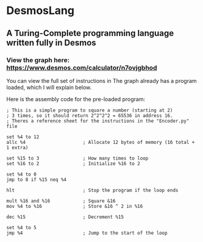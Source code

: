 # DesmosLang
## A Turing-Complete programming language written fully in Desmos
### View the graph here: https://www.desmos.com/calculator/n7ovjgbhod

You can view the full set of instructions in 
The graph already has a program loaded, which I will explain below.

Here is the assembly code for the pre-loaded program:
```
; This is a simple program to square a number (starting at 2)
; 3 times, so it should return 2^2^2^2 = 65536 in address 16.
; Theres a reference sheet for the instructions in the "Encoder.py" file

set %4 to 12
allc %4                     ; Allocate 12 bytes of memory (16 total + 1 extra)

set %15 to 3                ; How many times to loop
set %16 to 2                ; Initialize %16 to 2

set %4 to 0
jmp to 8 if %15 neq %4

hlt                         ; Stop the program if the loop ends

mult %16 and %16            ; Square &16
mov %4 to %16               ; Store &16 ^ 2 in %16

dec %15                     ; Decrement %15

set %4 to 5
jmp %4                      ; Jump to the start of the loop
```
